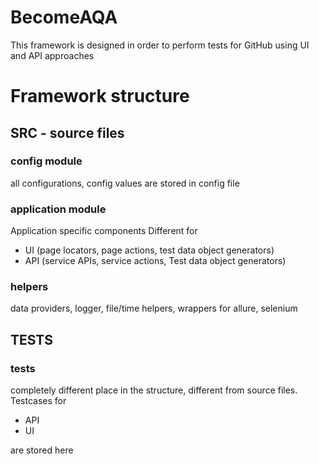 # BecomeAQA
This  framework is designed in order to perform tests for GitHub using UI and API approaches


# Framework structure
## SRC - source files
### config module
all configurations, config values are stored in config file

### application module
Application specific components
Different for 
- UI (page locators, page actions, test data object generators)
- API (service APIs, service actions, Test data object generators)

### helpers
data providers, logger, file/time helpers, wrappers for allure, selenium

## TESTS
### tests
completely different place in the structure, different from source files. Testcases for 
- API
- UI

are stored here

